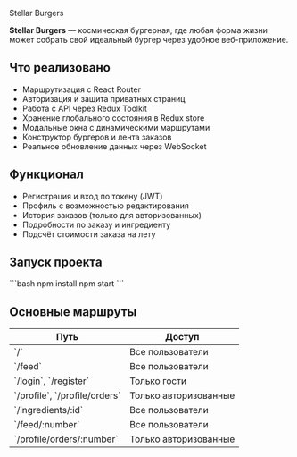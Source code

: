 Stellar Burgers

**Stellar Burgers** — космическая бургерная, где любая форма жизни может собрать свой идеальный бургер через удобное веб-приложение.

## Что реализовано

- Маршрутизация с React Router
- Авторизация и защита приватных страниц
- Работа с API через Redux Toolkit
- Хранение глобального состояния в Redux store
- Модальные окна с динамическими маршрутами
- Конструктор бургеров и лента заказов
- Реальное обновление данных через WebSocket

## Функционал

- Регистрация и вход по токену (JWT)
- Профиль с возможностью редактирования
- История заказов (только для авторизованных)
- Подробности по заказу и ингредиенту
- Подсчёт стоимости заказа на лету

## Запуск проекта

\`\`\`bash
npm install
npm start
\`\`\`

## Основные маршруты

| Путь                         | Доступ                |
|------------------------------|------------------------|
| \`/\`                          | Все пользователи        |
| \`/feed\`                      | Все пользователи        |
| \`/login\`, \`/register\`        | Только гости            |
| \`/profile\`, \`/profile/orders\`| Только авторизованные   |
| \`/ingredients/:id\`           | Все пользователи        |
| \`/feed/:number\`              | Все пользователи        |
| \`/profile/orders/:number\`    | Только авторизованные   |


